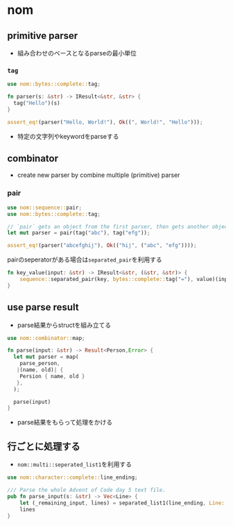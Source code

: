 # nom

## primitive parser

* 組み合わせのベースとなるparseの最小単位

### `tag`

```rust
use nom::bytes::complete::tag;

fn parser(s: &str) -> IResult<&str, &str> {
  tag("Hello")(s)
}

assert_eq!(parser("Hello, World!"), Ok((", World!", "Hello")));
```

* 特定の文字列やkeywordをparseする


## combinator

* create new parser by combine multiple (primitive) parser

### pair

```rust
use nom::sequence::pair;
use nom::bytes::complete::tag;

// `pair` gets an object from the first parser, then gets another object from the second parser.
let mut parser = pair(tag("abc"), tag("efg"));

assert_eq!(parser("abcefghij"), Ok(("hij", ("abc", "efg"))));
```

pairのseperatorがある場合は`separated_pair`を利用する

```rust
fn key_value(input: &str) -> IResult<&str, (&str, &str)> {
    sequence::separated_pair(key, bytes::complete::tag("="), value)(input)
}
```

## use parse result

* parse結果からstructを組み立てる

```rust
use nom::combinator::map;

fn parse(input: &str) -> Result<Person,Error> {
  let mut parser = map(
    parse_person,
   |(name, old)| {
    Persion { name, old }
   },
  );

  parse(input)
}
```

* parse結果をもらって処理をかける


## 行ごとに処理する

* `nom::multi::seperated_list1`を利用する

```rust
use nom::character::complete::line_ending;

/// Parse the whole Advent of Code day 5 text file.
pub fn parse_input(s: &str) -> Vec<Line> {
    let (_remaining_input, lines) = separated_list1(line_ending, Line::parse)(s).unwrap();
    lines
}
```
